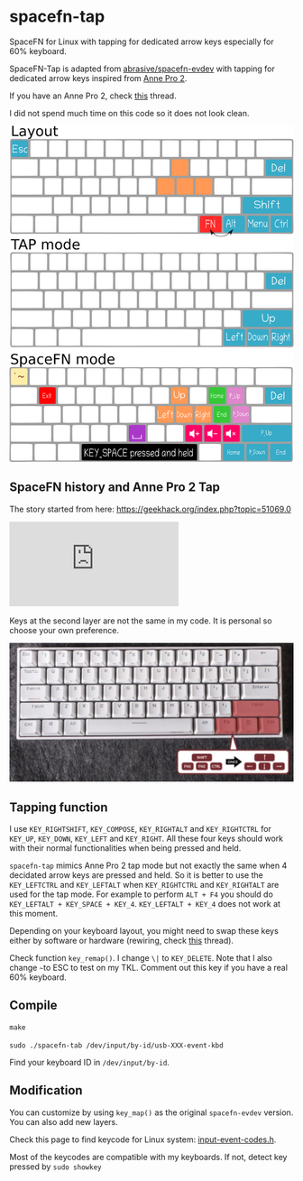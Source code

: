 # spacefn-tap

SpaceFN for Linux with tapping for dedicated arrow keys especially for 60% keyboard.

SpaceFN-Tap is adapted from [abrasive/spacefn-evdev](https://github.com/abrasive/spacefn-evdev) with tapping for dedicated arrow keys inspired from [Anne Pro 2](https://medium.com/@thomaz.moura/how-the-anne-pro-2-mechanical-keyboard-completely-changed-my-workflow-e795f1f62026).

If you have an Anne Pro 2, check [this](https://www.reddit.com/r/AnnePro/comments/9es5zv/spacefn_layout_with_tap_layer/) thread.

I did not spend much time on this code so it does not look clean. 

![Image of SpaceFN-tab](/img/layout.png)


## SpaceFN history and Anne Pro 2 Tap

The story started from here: https://geekhack.org/index.php?topic=51069.0

![Image of SpaceFN](https://geekhack.org/index.php?action=dlattach;topic=51069.0;attach=44508;image)

Keys at the second layer are not the same in my code. It is personal so choose your own preference.

![Image of Anne Pro 2 Tap](/img/AnnePro2Tap.png)
## Tapping function

I use `KEY_RIGHTSHIFT`, `KEY_COMPOSE`, `KEY_RIGHTALT` and `KEY_RIGHTCTRL` for `KEY_UP`, `KEY_DOWN`, `KEY_LEFT` and `KEY_RIGHT`. All these four keys should work with their normal functionalities when being pressed and held. 

`spacefn-tap` mimics Anne Pro 2 tap mode but not exactly the same when 4 decidated arrow keys are pressed and held. So it is better to use the `KEY_LEFTCTRL` and `KEY_LEFTALT` when `KEY_RIGHTCTRL` and `KEY_RIGHTALT` are used for the tap mode. For example to perform `ALT + F4` you should do `KEY_LEFTALT + KEY_SPACE + KEY_4`. `KEY_LEFTALT + KEY_4` does not work at this moment.

Depending on your keyboard layout, you might need to swap these keys either by software or hardware (rewiring, check [this](https://www.reddit.com/r/MechanicalKeyboards/comments/71kzff/helpswapping_fn_and_alt_keys_on_magicforce_68/) thread).

Check function `key_remap()`. I change `\|` to `KEY_DELETE`. Note that I also change `~`to ESC to test on my TKL. Comment out this key if you have a real 60% keyboard.

## Compile
```
make

sudo ./spacefn-tab /dev/input/by-id/usb-XXX-event-kbd

```
Find your keyboard ID in `/dev/input/by-id`.

## Modification
You can customize by using `key_map()` as the original `spacefn-evdev` version.
You can also add new layers.

Check this page to find keycode for Linux system: [input-event-codes.h](https://github.com/torvalds/linux/blob/master/include/uapi/linux/input-event-codes.h).

Most of the keycodes are compatible with my keyboards. If not, detect key pressed by `sudo showkey`
